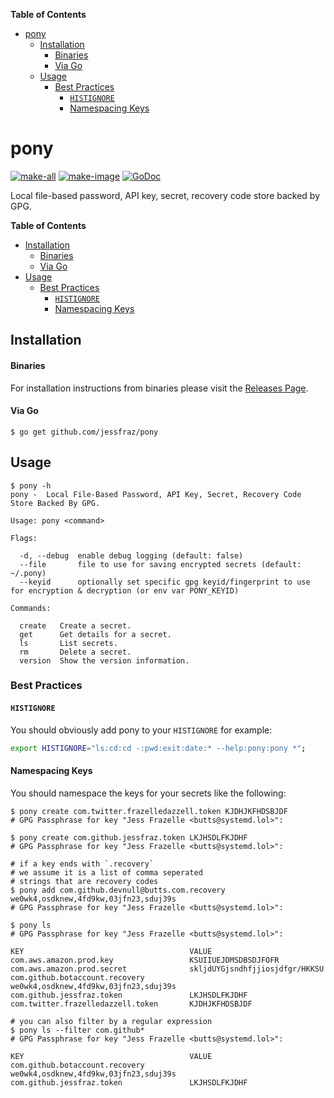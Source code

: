 <!-- START doctoc generated TOC please keep comment here to allow auto update -->
<!-- DON'T EDIT THIS SECTION, INSTEAD RE-RUN doctoc TO UPDATE -->
**Table of Contents**

- [pony](#pony)
  - [Installation](#installation)
      - [Binaries](#binaries)
      - [Via Go](#via-go)
  - [Usage](#usage)
    - [Best Practices](#best-practices)
      - [`HISTIGNORE`](#histignore)
      - [Namespacing Keys](#namespacing-keys)

<!-- END doctoc generated TOC please keep comment here to allow auto update -->

# pony

[![make-all](https://github.com/jessfraz/pony/workflows/make%20all/badge.svg)](https://github.com/jessfraz/pony/actions?query=workflow%3A%22make+all%22)
[![make-image](https://github.com/jessfraz/pony/workflows/make%20image/badge.svg)](https://github.com/jessfraz/pony/actions?query=workflow%3A%22make+image%22)
[![GoDoc](https://img.shields.io/badge/godoc-reference-5272B4.svg?style=for-the-badge)](https://godoc.org/github.com/jessfraz/pony)

Local file-based password, API key, secret, recovery code store backed by GPG.

**Table of Contents**

<!-- toc -->

- [Installation](#installation)
    + [Binaries](#binaries)
    + [Via Go](#via-go)
- [Usage](#usage)
  * [Best Practices](#best-practices)
    + [`HISTIGNORE`](#histignore)
    + [Namespacing Keys](#namespacing-keys)

<!-- tocstop -->

## Installation

#### Binaries

For installation instructions from binaries please visit the [Releases Page](https://github.com/jessfraz/pony/releases).

#### Via Go

```console
$ go get github.com/jessfraz/pony
```

## Usage

```console
$ pony -h
pony -  Local File-Based Password, API Key, Secret, Recovery Code Store Backed By GPG.

Usage: pony <command>

Flags:

  -d, --debug  enable debug logging (default: false)
  --file       file to use for saving encrypted secrets (default: ~/.pony)
  --keyid      optionally set specific gpg keyid/fingerprint to use for encryption & decryption (or env var PONY_KEYID)

Commands:

  create   Create a secret.
  get      Get details for a secret.
  ls       List secrets.
  rm       Delete a secret.
  version  Show the version information.
```

### Best Practices

#### `HISTIGNORE`

You should obviously add pony to your `HISTIGNORE` for example:

```bash
export HISTIGNORE="ls:cd:cd -:pwd:exit:date:* --help:pony:pony *";
```

#### Namespacing Keys

You should namespace the keys for your secrets like the following:

```console
$ pony create com.twitter.frazelledazzell.token KJDHJKFHDSBJDF
# GPG Passphrase for key "Jess Frazelle <butts@systemd.lol>":

$ pony create com.github.jessfraz.token LKJHSDLFKJDHF
# GPG Passphrase for key "Jess Frazelle <butts@systemd.lol>":

# if a key ends with `.recovery`
# we assume it is a list of comma seperated
# strings that are recovery codes
$ pony add com.github.devnull@butts.com.recovery we0wk4,osdknew,4fd9kw,03jfn23,sduj39s
# GPG Passphrase for key "Jess Frazelle <butts@systemd.lol>":

$ pony ls
# GPG Passphrase for key "Jess Frazelle <butts@systemd.lol>":

KEY                                     VALUE
com.aws.amazon.prod.key                 KSUIIUEJDMSDBSDJFOFR
com.aws.amazon.prod.secret              skljdUYGjsndhfjjiosjdfgr/HKKSU
com.github.botaccount.recovery          we0wk4,osdknew,4fd9kw,03jfn23,sduj39s
com.github.jessfraz.token               LKJHSDLFKJDHF
com.twitter.frazelledazzell.token       KJDHJKFHDSBJDF

# you can also filter by a regular expression
$ pony ls --filter com.github*
# GPG Passphrase for key "Jess Frazelle <butts@systemd.lol>":

KEY                                     VALUE
com.github.botaccount.recovery          we0wk4,osdknew,4fd9kw,03jfn23,sduj39s
com.github.jessfraz.token               LKJHSDLFKJDHF
```
